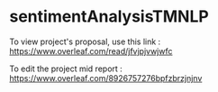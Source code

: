 # sentimentAnalysisTMNLP

To view project's proposal, use this link : https://www.overleaf.com/read/jfvjpjvwjwfc

To edit the project mid report : https://www.overleaf.com/8926757276bpfzbrzjnjnv
